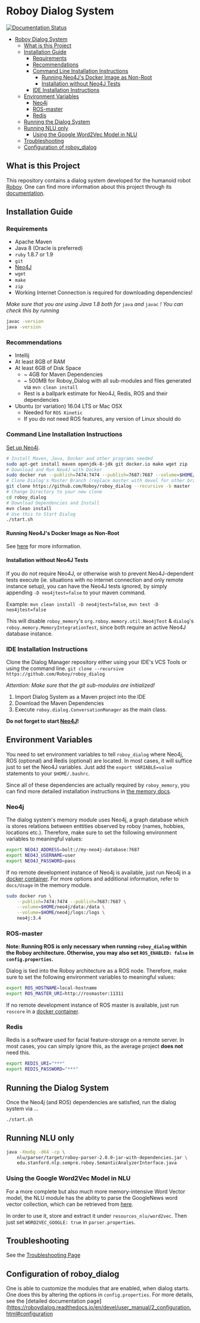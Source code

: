 # Roboy Dialog System

[![Documentation Status](https://readthedocs.org/projects/roboydialog/badge/?version=latest)](http://roboydialog.readthedocs.io/en/master/?badge=latest)

- [Roboy Dialog System](#roboy-dialog-system)
    - [What is this Project](#what-is-this-project)
    - [Installation Guide](#installation-guide)
        - [Requirements](#requirements)
        - [Recommendations](#recommendations)
        - [Command Line Installation Instructions](#command-line-installation-instructions)
            - [Running Neo4J's Docker Image as Non-Root](#running-neo4js-docker-image-as-non-root)
            - [Installation without Neo4J Tests](#installation-without-neo4j-tests)
        - [IDE Installation Instructions](#ide-installation-instructions)
    - [Environment Variables](#environment-variables)
        - [Neo4j](#neo4j)
        - [ROS-master](#ros-master)
        - [Redis](#redis)
    - [Running the Dialog System](#running-the-dialog-system)
    - [Running NLU only](#running-nlu-only)
        - [Using the Google Word2Vec Model in NLU](#using-the-google-word2vec-model-in-nlu)
    - [Troubleshooting](#troubleshooting)
    - [Configuration of roboy_dialog](#configuration-of-roboydialog)

## What is this Project

This repository contains a dialog system developed for the humanoid robot [Roboy](roboy.org). One can find more information about this project through its [documentation](https://readthedocs.org/projects/roboydialog/).

## Installation Guide

### Requirements

- Apache Maven
- Java 8 (Oracle is preferred)
- `ruby` 1.8.7 or 1.9
- `git`
- [Neo4J](http://roboy-memory.readthedocs.io/en/latest/Usage/0_installation.html#local-neo4j-instance)
- `wget`
- `make`
- `zip`
- Working Internet Connection is required for downloading dependencies!

*Make sure that you are using Java 1.8 both for* `java` *and* `javac` *! You can check this by running*
```bash
javac -version
java -version
```

### Recommendations

- Intellij
- At least 8GB of RAM
- At least 6GB of Disk Space
    - ~ 4GB for Maven Dependencies
    - ~ 500MB for Roboy_Dialog with all sub-modules and files generated via `mvn clean install`
    - Rest is a ballpark estimate for Neo4J, Redis, ROS and their dependencies
- Ubuntu (or variation) 16.04 LTS or Mac OSX
    - Needed for `ROS Kinetic`
    - If you do not need ROS features, any version of Linux should do

### Command Line Installation Instructions

[Set up Neo4j](#neo4j).

```bash
# Install Maven, Java, Docker and other programs needed
sudo apt-get install maven openjdk-8-jdk git docker.io make wget zip
# Download and Run Neo4J with Docker
sudo docker run --publish=7474:7474 --publish=7687:7687 --volume=$HOME/neo4j/data:/data --volume=$HOME/neo4j/logs:/logs neo4j:3.4
# Clone Dialog's Master Branch (replace master with devel for other branches)
git clone https://github.com/Roboy/roboy_dialog --recursive -b master
# Change Directory to your new clone
cd roboy_dialog
# Download Dependencies and Install
mvn clean install
# Use this to Start Dialog
./start.sh
```

#### Running Neo4J's Docker Image as Non-Root

See [here](https://neo4j.com/docs/operations-manual/current/installation/docker/#docker-user) for more information.

#### Installation without Neo4J Tests

If you do not require Neo4J, or otherwise wish to prevent Neo4J-dependent tests execute (ie. situations with no internet connection and only remote instance setup), you can have the Neo4J tests ignored, by simply appending `-D neo4jtest=false` to your maven command.

Example: `mvn clean install -D neo4jtest=false`, `mvn test -D neo4jtest=false`

This will disable `roboy_memory`'s `org.roboy.memory.util.Neo4jTest` & `dialog`'s `roboy.memory.MemoryIntegrationTest`, since both require an active Neo4J database instance.

### IDE Installation Instructions

Clone the Dialog Manager repository either using your IDE's VCS Tools or using the command line.
`git clone --recursive https://github.com/Roboy/roboy_dialog`

*Attention: Make sure that the git sub-modules are initialized!*

1. Import Dialog System as a Maven project into the IDE
2. Download the Maven Dependencies
3. Execute `roboy.dialog.ConversationManager` as the main class.

**Do not forget to start [Neo4J](#neo4j)!**

## Environment Variables

You need to set environment variables to tell `roboy_dialog` where Neo4j, ROS (optional) and Redis (optional) are located. In most cases, it will suffice just to set the Neo4J variables. Just add the `export VARIABLE=value` statements to your `$HOME/.bashrc`.

Since all of these dependencies are actually required by `roboy_memory`, you can find more detailed installation instructions in [the memory docs](https://roboy-memory.readthedocs.io/en/latest/Usage/1_getting_started.html#configuring-the-package).

### Neo4j

The dialog system's memory module uses Neo4j, a graph database which is
stores relations between enttities observed by roboy (names, hobbies, locations etc.).
Therefore, make sure to set the following environment variables to meaningful values:

```bash
export NEO4J_ADDRESS=bolt://my-neo4j-database:7687
export NEO4J_USERNAME=user
export NEO4J_PASSWORD=pass
```

If no remote development instance of Neo4j is available, just run
Neo4j in a [docker container](https://neo4j.com/developer/docker/#_how_to_use_the_neo4j_docker_image).
For more options and additional information, refer to `docs/Usage` in the
memory module.

``` bash
sudo docker run \
    --publish=7474:7474 --publish=7687:7687 \
    --volume=$HOME/neo4j/data:/data \
    --volume=$HOME/neo4j/logs:/logs \
    neo4j:3.4
```

### ROS-master

**Note: Running ROS is only necessary when running `roboy_dialog` within the Roboy architecture. Otherwise, you may also set `ROS_ENABLED: false` in `config.properties`.**

Dialog is tied into the Roboy architecture as a ROS node.
Therefore, make sure to set the following environment variables to meaningful values:

```bash
export ROS_HOSTNAME=local-hostname
export ROS_MASTER_URI=http://rosmaster:11311
```

If no remote development instance of ROS master is available, just run
`roscore` in a [docker container](http://wiki.ros.org/docker/Tutorials/Docker).

### Redis

Redis is a software used for facial feature-storage on a remote server. In most cases, you can simply ignore this, as the average project **does not** need this.

```bash
export REDIS_URI="***"
export REDIS_PASSWORD="***"
```

## Running the Dialog System

Once the Neo4j (and ROS) dependencies are satisfied, run the dialog system via ...

```bash
./start.sh
```

## Running NLU only

```bash
java -Xmx6g -d64 -cp \
    nlu/parser/target/roboy-parser-2.0.0-jar-with-dependencies.jar \
    edu.stanford.nlp.sempre.roboy.SemanticAnalyzerInterface.java
```

### Using the Google Word2Vec Model in NLU

For a more complete but also much more memory-intensive Word Vector model,
the NLU module has the ability to parse the GoogleNews word vector collection,
which can be retrieved from [here](https://s3.amazonaws.com/dl4j-distribution/GoogleNews-vectors-negative300.bin.gz).

In order to use it, store and extract it under `resources_nlu/word2vec`. Then just set
`WORD2VEC_GOOGLE: true` in `parser.properties`.

## Troubleshooting

See the [Troubleshooting Page](http://roboydialog.readthedocs.io/en/devel/Usage/9_troubleshooting.html)

## Configuration of roboy_dialog

One is able to customize the modules that are enabled, when dialog starts. One does this by altering the options in `config.properties`. For more details, see the [detailed documentation page](https://roboydialog.readthedocs.io/en/devel/user_manual/2_configuration.html#configuration

